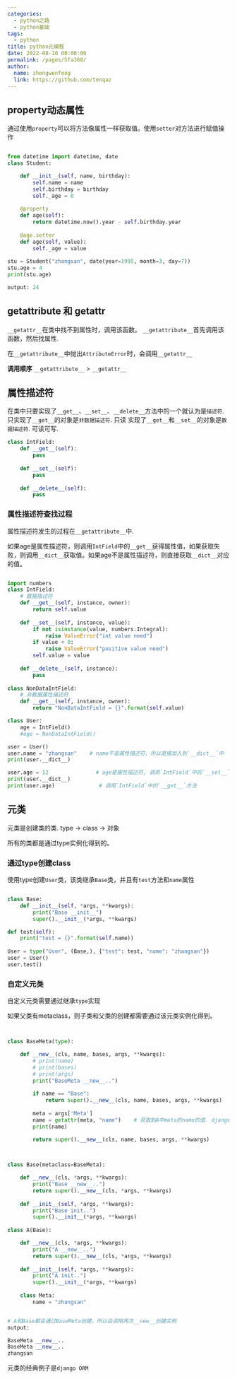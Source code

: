 ```yaml
---
categories: 
  - python之路
  - python基础
tags: 
  - python
title: python元编程
date: 2022-08-10 00:00:00
permalink: /pages/5fa368/
author: 
  name: zhengwenfeng
  link: https://github.com/tenqaz
---
```




## property动态属性

通过使用`property`可以将方法像属性一样获取值。使用`setter`对方法进行赋值操作

```python

from datetime import datetime, date
class Student:

    def __init__(self, name, birthday):
        self.name = name
        self.birthday = birthday
        self._age = 0
    
    @property
    def age(self):
        return datetime.now().year - self.birthday.year
    
    @age.setter
    def age(self, value):
        self._age = value
    
stu = Student("zhangsan", date(year=1995, month=3, day=7))
stu.age = 4
print(stu.age)

output: 24
```

## __getattribute__ 和 __getattr__

`__getattr__`在类中找不到属性时，调用该函数。
`__getattribute__`首先调用该函数，然后找属性.

在`__getattribute__`中抛出`AttributeError`时，会调用`__getattr__`

**调用顺序**
`__getattribute__`  >  `__getattr__`

## 属性描述符

在类中只要实现了`__get__`、`__set__`、`__delete__`方法中的一个就认为是`描述符`.
只实现了`__get__`的对象是`非数据描述符`. 只读
实现了`__get__`和`__set__`的对象是`数据描述符`. 可读可写.

```python
class IntField:
    def __get__(self):
        pass
        
    def __set__(self):
        pass
        
    def __delete__(self):
        pass
```

### 属性描述符查找过程

属性描述符发生的过程在`__getattribute__`中.

如果age是属性描述符，则调用`IntField`中的`__get__`获得属性值，如果获取失败，则调用`__dict__`获取值。如果age不是属性描述符，则直接获取`__dict__`对应的值。

```python

import numbers
class IntField:
    # 数据描述符
    def __get__(self, instance, owner):
        return self.value
        
    def __set__(self, instance, value):
        if not isinstance(value, numbers.Integral):
            raise ValueError("int value need")
        if value < 0:
            raise ValueError("positive value need")
        self.value = value
        
    def __delete__(self, instance):
        pass
    
class NonDataIntField:
    # 非数据属性描述符
    def __get__(self, instance, owner):
        return "NonDataIntField = {}".format(self.value)

class User:
    age = IntField()
    #age = NonDataIntField()

user = User()
user.name = "zhangsan"    # name不是属性描述符，所以直接加入到`__dict__`中
print(user.__dict__)

user.age = 12               # age是属性描述符, 调用`IntField`中的`__set__`方法， 而不会加入到`__dict__`中
print(user.__dict__)
print(user.age)              # 调用`IntField`中的`__get__`方法


```

## 元类

元类是创建类的类. 
type -> class -> 对象

所有的类都是通过type实例化得到的。

### 通过type创建class

使用type创建`User`类，该类继承`Base`类，并且有`test`方法和`name`属性

```python

class Base:
    def __init__(self, *args, **kwargs):
        print("Base __init__")
        super().__init__(*args, **kwargs)

def test(self):
    print("test = {}".format(self.name))
 
User = type("User", (Base,), {"test": test, "name": "zhangsan"})
user = User()
user.test()


```

### 自定义元类

自定义元类需要通过继承`type`实现

如果父类有metaclass，则子类和父类的创建都需要通过该元类实例化得到。

```python


class BaseMeta(type):

    def __new__(cls, name, bases, args, **kwargs):
        # print(name)
        # print(bases)
        # print(args)
        print("BaseMeta __new__..")
        
        if name == "Base":
            return super().__new__(cls, name, bases, args, **kwargs)
            
        meta = args['Meta']
        name = getattr(meta, "name")    # 获取到A中meta的name的值. django的orm也是这样实现的
        print(name)
        
        return super().__new__(cls, name, bases, args, **kwargs)



class Base(metaclass=BaseMeta):

    def __new__(cls, *args, **kwargs):
        print("Base __new__..")
        return super().__new__(cls, *args, **kwargs)
        
    def __init__(self, *args, **kwargs):
        print("Base init..")
        super().__init__(*args, **kwargs)
    
class A(Base):

    def __new__(cls, *args, **kwargs):
        print("A __new__..")
        return super().__new__(cls, *args, **kwargs)
        
    def __init__(self, *args, **kwargs):
        print("A init..")
        super().__init__(*args, **kwargs)
        
    class Meta:
        name = "zhangsan"


# A和Base都会通过BaseMeta创建，所以会调用两次__new__创建实例
output:

BaseMeta __new__..
BaseMeta __new__..
zhangsan
```

元类的经典例子是`django ORM`